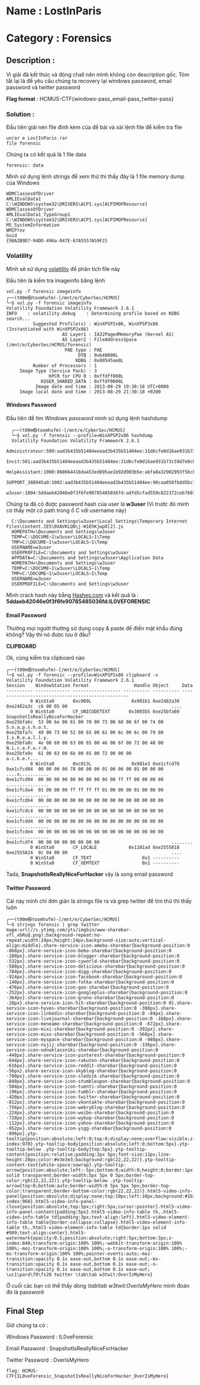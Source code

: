 # Name : LostInParis 
# Category : Forensics
## Description : 
Vì giải đã kết thúc và đóng chall nên mình không còn description gốc. Tóm tắt lại là đề yêu cầu chúng ta recovery lại windows password, email password và twitter password

**Flag format** : HCMUS-CTF{windows-pass_email-pass_twitter-pass}


### Solution : 

Đầu tiên giải nén file đính kèm của đề bài và xài lệnh file để kiểm tra file 

    unrar e LostInParis.rar
    file forensic

Chúng ta có kết quả là 1 file data 

    forensic: data
 
 Mình sử dụng lệnh strings để xem thử thì thấy đây là 1 file memory dump của Windows 

    WDMClassesOfDriver
    AMLIEvalData1
    C:\WINDOWS\system32\DRIVERS\ACPI.sys[ACPIMOFResource]
    WDMClassesOfDriver
    AMLIEvalData1_TypeGroup1
    C:\WINDOWS\system32\DRIVERS\ACPI.sys[ACPIMOFResource]
    MS_SystemInformation
    WMIProv
    Guid
    {98A2B9D7-94DD-496a-847E-67A5557A59F2}
    
 ### Volatility 
 Mình sẽ sử dụng [volatility](https://github.com/volatilityfoundation/volatility) để phân tích file này

Đầu tiên là kiểm tra imageinfo bằng lệnh

    vol.py -f forensic imageinfo
    ┌──(t00m㉿toomhufm)-[/mnt/e/CyberSec/HCMUS]
    └─$ vol.py -f forensic imageinfo
    Volatility Foundation Volatility Framework 2.6.1
    INFO    : volatility.debug    : Determining profile based on KDBG search...
              Suggested Profile(s) : WinXPSP2x86, WinXPSP3x86 (Instantiated with WinXPSP2x86)
                         AS Layer1 : IA32PagedMemoryPae (Kernel AS)
                         AS Layer2 : FileAddressSpace (/mnt/e/CyberSec/HCMUS/forensic)
                          PAE type : PAE
                               DTB : 0xb40000L
                              KDBG : 0x80545ae0L
              Number of Processors : 1
         Image Type (Service Pack) : 3
                    KPCR for CPU 0 : 0xffdff000L
                 KUSER_SHARED_DATA : 0xffdf0000L
               Image date and time : 2013-08-29 19:30:18 UTC+0000
         Image local date and time : 2013-08-29 21:30:18 +0200
         
 #### Windows Password
         
 Đầu tiên để tìm _Windows password_ mình sử dụng lệnh hashdump
      
      ┌──(t00m㉿toomhufm)-[/mnt/e/CyberSec/HCMUS]
      └─$ vol.py -f forensic --profile=WinXPSP2x86 hashdump
      Volatility Foundation Volatility Framework 2.6.1
      Administrateur:500:aad3b435b51404eeaad3b435b51404ee:31d6cfe0d16ae931b73c59d7e0c089c0:::
      Invit:501:aad3b435b51404eeaad3b435b51404ee:31d6cfe0d16ae931b73c59d7e0c089c0:::
      HelpAssistant:1000:860664416da453ed895ae1b92d903b5e:abfa8a32902993f56cbf8188f708ee6f:::
      SUPPORT_388945a0:1002:aad3b435b51404eeaad3b435b51404ee:90caa058fbdd5bc1c14c893d571e05dd:::
      w3user:1004:5ddaeb42046e0f3f6fe90785485036fd:adfd5cfad559c822372ceb76013cc8e9:::
      
 Chúng ta đã có được password hash của user là **w3user** (Vì trước đó mình có thấy một có path trong ổ C với username này)
 
      C:\Documents and Settings\w3user\Local Settings\Temporary Internet Files\Content.IE5\0XAVKLQN\j-W1EhKjwpO[2].js
      HOMEPATH=\Documents and Settings\w3user
      TEMP=C:\DOCUME~1\w3user\LOCALS~1\Temp
      TMP=C:\DOCUME~1\w3user\LOCALS~1\Temp
      USERNAME=w3user
      USERPROFILE=C:\Documents and Settings\w3user
      APPDATA=C:\Documents and Settings\w3user\Application Data
      HOMEPATH=\Documents and Settings\w3user
      TEMP=C:\DOCUME~1\w3user\LOCALS~1\Temp
      TMP=C:\DOCUME~1\w3user\LOCALS~1\Temp
      USERNAME=w3user
      USERPROFILE=C:\Documents and Settings\w3user
      
 Mình crack hash này bằng [Hashes.com](https://hashes.com) và kết quả là : **5ddaeb42046e0f3f6fe90785485036fd:IL0VEFORENSIC**
 
 #### Email Password 
 
 Thường mọi người thường sử dụng copy & paste để điền mật khẩu đúng không? Vậy thì nó được lưu ở đâu? 

**CLIPBOARD** 

Ok, cùng kiểm tra clipboard nào 

    ┌──(t00m㉿toomhufm)-[/mnt/e/CyberSec/HCMUS]
    └─$ vol.py -f forensic --profile=WinXPSP2x86 clipboard -v
    Volatility Foundation Volatility Framework 2.6.1
    Session    WindowStation Format                 Handle Object     Data
    ---------- ------------- ------------------ ---------- ---------- --------------------------------------------------
             0 WinSta0       0xc009L               0x901b1 0xe2482a30
    0xe2482a3c  c6 00 05 00                                       ....
             0 WinSta0       CF_UNICODETEXT       0x3803b5 0xe25bfa60 SnapshotIsReallyNiceForHacker
    0xe25bfa6c  53 00 6e 00 61 00 70 00 73 00 68 00 6f 00 74 00   S.n.a.p.s.h.o.t.
    0xe25bfa7c  49 00 73 00 52 00 65 00 61 00 6c 00 6c 00 79 00   I.s.R.e.a.l.l.y.
    0xe25bfa8c  4e 00 69 00 63 00 65 00 46 00 6f 00 72 00 48 00   N.i.c.e.F.o.r.H.
    0xe25bfa9c  61 00 63 00 6b 00 65 00 72 00 00 00               a.c.k.e.r...
             0 WinSta0       0xc013L               0x901e3 0xe1cfcd78
    0xe1cfcd84  00 00 00 00 78 00 00 00 01 00 00 00 01 00 00 00   ....x...........
    0xe1cfcd94  00 00 00 00 00 00 00 00 0d 00 ff ff 00 00 00 00   ................
    0xe1cfcda4  01 00 00 00 ff ff ff ff 01 00 00 00 01 00 00 00   ................
    0xe1cfcdb4  00 00 00 00 00 00 00 00 00 00 00 00 00 00 00 00   ................
    0xe1cfcdc4  00 00 00 00 00 00 00 00 00 00 00 00 00 00 00 00   ................
    0xe1cfcdd4  00 00 00 00 00 00 00 00 00 00 00 00 00 00 00 00   ................
    0xe1cfcde4  00 00 00 00 00 00 00 00 00 00 00 00 00 00 00 00   ................
    0xe1cfcdf4  00 00 00 00 00 00 00 00                           ........
             0 WinSta0       CF_LOCALE            0x1101ad 0xe2555818
    0xe2555824  0c 04 00 00                                       ....
             0 WinSta0       CF_TEXT                   0x1 ----------
             0 WinSta0       CF_OEMTEXT                0x1 ----------

Tada, **SnapshotIsReallyNiceForHacker** vậy là xong email password 

#### Twitter Password 

Cái này mình chỉ đơn giản là strings file ra và grep twitter để tìm thử thì thấy luôn 

    ┌──(t00m㉿toomhufm)-[/mnt/e/CyberSec/HCMUS]
    └─$ strings forensic | grep twitter
    mage:url(//s.ytimg.com/yts/imgbin/www-sharebar-vfl_xbRuQ.png);background-repeat:no-repeat;width:24px;height:24px;background-size:auto;vertical-align:middle}.share-service-icon-ameba-sharebar{background-position:0 -868px}.share-service-icon-bebo-sharebar{background-position:0 -280px}.share-service-icon-blogger-sharebar{background-position:0 -532px}.share-service-icon-cyworld-sharebar{background-position:0 -588px}.share-service-icon-delicious-sharebar{background-position:0 -784px}.share-service-icon-digg-sharebar{background-position:0 -924px}.share-service-icon-facebook-sharebar{background-position:0 -140px}.share-service-icon-fotka-sharebar{background-position:0 -476px}.share-service-icon-goo-sharebar{background-position:0 -252px}.share-service-icon-googleplus-sharebar{background-position:0 -364px}.share-service-icon-grono-sharebar{background-position:0 -28px}.share-service-icon-hi5-sharebar{background-position:0 0}.share-service-icon-hyves-sharebar{background-position:0 -308px}.share-service-icon-linkedin-sharebar{background-position:0 -84px}.share-service-icon-livejournal-sharebar{background-position:0 -168px}.share-service-icon-meneame-sharebar{background-position:0 -672px}.share-service-icon-mixi-sharebar{background-position:0 -392px}.share-service-icon-mixx-sharebar{background-position:0 -560px}.share-service-icon-myspace-sharebar{background-position:0 -980px}.share-service-icon-nujij-sharebar{background-position:0 -336px}.share-service-icon-odnoklassniki-sharebar{background-position:0 -448px}.share-service-icon-pinterest-sharebar{background-position:0 -644px}.share-service-icon-rakuten-sharebar{background-position:0 -616px}.share-service-icon-reddit-sharebar{background-position:0 -56px}.share-service-icon-skyblog-sharebar{background-position:0 -700px}.share-service-icon-sledzik-sharebar{background-position:0 -840px}.share-service-icon-stumbleupon-sharebar{background-position:0 -504px}.share-service-icon-tuenti-sharebar{background-position:0 -196px}.share-service-icon-tumblr-sharebar{background-position:0 -420px}.share-service-icon-twitter-sharebar{background-position:0 -812px}.share-service-icon-vkontakte-sharebar{background-position:0 -756px}.share-service-icon-webryblog-sharebar{background-position:0 -224px}.share-service-icon-weibo-sharebar{background-position:0 -728px}.share-service-icon-wykop-sharebar{background-position:0 -112px}.share-service-icon-yahoo-sharebar{background-position:0 -952px}.share-service-icon-yigg-sharebar{background-position:0 -896px}.ytp-tooltip{position:absolute;left:0;top:0;display:none;overflow:visible;z-index:970}.ytp-tooltip-body{position:absolute;left:0;bottom:5px}.ytp-tooltip-below .ytp-tooltip-body{top:5px}.ytp-tooltip-content{position:relative;padding:2px 5px;font-size:11px;line-height:20px;color:#e3e3e3;background:rgb(22,22,22)}.ytp-tooltip-content-text{white-space:nowrap}.ytp-tooltip-arrow{position:absolute;left:-5px;bottom:0;width:0;height:0;border:1px solid transparent;border-width:5px 5px 0 5px;border-top-color:rgb(22,22,22)}.ytp-tooltip-below .ytp-tooltip-arrow{top:0;bottom:auto;border-width:0 5px 5px 5px;border-top-color:transparent;border-bottom-color:rgb(22,22,22)}.html5-video-info-panel{position:absolute;display:none;top:10px;left:10px;background:#1b1b1b;color:#fff;z-index:960}.html5-video-info-panel-close{position:absolute;top:5px;right:5px;cursor:pointer}.html5-video-info-panel-content{padding:5px}.html5-video-info-table th,.html5-video-info-table td{padding:3px;text-align:left}.html5-video-element-info-table table{border-collapse:collapse}.html5-video-element-info-table th,.html5-video-element-info-table td{border:1px solid #999;text-align:center}.html5-watermark{opacity:0.5;position:absolute;right:5px;bottom:3px;z-index:840;transform-origin:100% 100%;-webkit-transform-origin:100% 100%;-moz-transform-origin:100% 100%;-o-transform-origin:100% 100%;-ms-transform-origin:100% 100%;pointer-events:auto;-moz-transition:opacity 0.1s ease-out,bottom 0.1s ease-out;-ms-transition:opacity 0.1s ease-out,bottom 0.1s ease-out;-o-transition:opacity 0.1s ease-out,bottom 0.1s ease-out;
    \uc1\pard\f0\fs20 twitter \tab\tab w3twit:OverIsMyHero}
    
 Ở cuối các bạn có thể thấy dòng _\tab\tab w3twit:OverIsMyHero_ mình đoán đó là password 

## Final Step 
Giờ chúng ta có : 

Windows Password : IL0veForensic 

Email Password : SnapshotIsReallyNiceForHacker 

Twitter Password : OverIsMyHero

    flag: HCMUS-CTF{IL0veForensic_SnapshotIsReallyNiceForHacker_OverIsMyHero}
  
 

